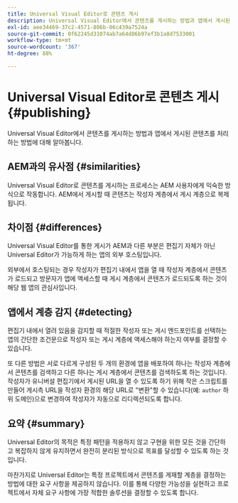 ```yaml
---
title: Universal Visual Editor로 콘텐츠 게시
description: Universal Visual Editor에서 콘텐츠를 게시하는 방법과 앱에서 게시된 콘텐츠를 처리하는 방법에 대해 알아봅니다.
exl-id: aee34469-37c2-4571-806b-06c439a7524a
source-git-commit: 0f62245d31074ab7a64d86b97ef3b1a8d7533001
workflow-type: tm+mt
source-wordcount: '367'
ht-degree: 88%

---
```



# Universal Visual Editor로 콘텐츠 게시 {#publishing}

Universal Visual Editor에서 콘텐츠를 게시하는 방법과 앱에서 게시된 콘텐츠를 처리하는 방법에 대해 알아봅니다.

## AEM과의 유사점 {#similarities}

Universal Visual Editor로 콘텐츠를 게시하는 프로세스는 AEM 사용자에게 익숙한 방식으로 작동합니다. AEM에서 게시할 때 콘텐츠는 작성자 계층에서 게시 계층으로 복제됩니다.

## 차이점 {#differences}

Universal Visual Editor를 통한 게시가 AEM과 다른 부분은 편집기 자체가 아닌 Universal Editor가 가능하게 하는 앱의 외부 호스팅입니다.

외부에서 호스팅되는 경우 작성자가 편집기 내에서 앱을 열 때 작성자 계층에서 콘텐츠가 로드되고 방문자가 앱에 액세스할 때 게시 계층에서 콘텐츠가 로드되도록 하는 것이 해당 웹 앱의 관심사입니다.

## 앱에서 계층 감지 {#detecting}

편집기 내에서 열려 있음을 감지할 때 적절한 작성자 또는 게시 엔드포인트를 선택하는 앱의 간단한 조건문으로 작성자 또는 게시 계층에 액세스해야 하는지 여부를 결정할 수 있습니다.

또 다른 방법은 서로 다르게 구성된 두 개의 환경에 앱을 배포하여 하나는 작성자 계층에서 콘텐츠를 검색하고 다른 하나는 게시 계층에서 콘텐츠를 검색하도록 하는 것입니다. 작성자가 유니버설 편집기에서 게시된 URL을 열 수 있도록 하기 위해 작은 스크립트를 만들어 게시측 URL을 작성자 환경의 해당 URL로 &quot;변환&quot;할 수 있습니다(예: `author` 하위 도메인)으로 변경하여 작성자가 자동으로 리디렉션되도록 합니다.

## 요약 {#summary}

Universal Editor의 목적은 특정 패턴을 적용하지 않고 구현을 위한 모든 것을 간단하고 복잡하지 않게 유지하면서 완전히 분리된 방식으로 목표를 달성할 수 있도록 하는 것입니다.

마찬가지로 Universal Editor는 특정 프로젝트에서 콘텐츠를 게재할 계층을 결정하는 방법에 대한 요구 사항을 제공하지 않습니다. 이를 통해 다양한 가능성을 실현하고 프로젝트에서 자체 요구 사항에 가장 적합한 솔루션을 결정할 수 있도록 합니다.
